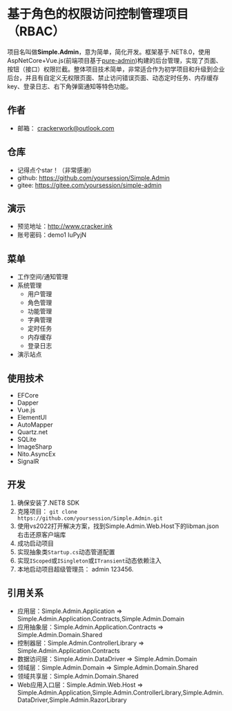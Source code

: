 # 基于角色的权限访问控制管理项目（RBAC）

项目名叫做**Simple.Admin**，意为简单，简化开发。框架基于.NET8.0，使用AspNetCore+Vue.js(前端项目基于<a href='https://github.com/pure-admin/vue-pure-admin'>pure-admin</a>)构建的后台管理，实现了页面、按钮（接口）权限拦截。整体项目技术简单，非常适合作为初学项目和升级到企业后台，并且有自定义无权限页面、禁止访问错误页面、动态定时任务、内存缓存key、登录日志、右下角弹窗通知等特色功能。
## 作者
* 邮箱： crackerwork@outlook.com
## 仓库
* 记得点个star！（非常感谢）
* github: https://github.com/yoursession/Simple.Admin
* gitee:  https://gitee.com/yoursession/simple-admin
## 演示
* 预览地址：http://www.cracker.ink 
* 账号密码：demo1 IuPyjN 
## 菜单
* 工作空间/通知管理
* 系统管理
  * 用户管理
  * 角色管理
  * 功能管理
  * 字典管理
  * 定时任务
  * 内存缓存
  * 登录日志
* 演示站点
## 使用技术
* EFCore
* Dapper
* Vue.js
* ElementUI
* AutoMapper
* Quartz.net
* SQLite
* ImageSharp
* Nito.AsyncEx
* SignalR
## 开发
1. 确保安装了.NET8 SDK
2. 克隆项目：
`git clone https://github.com/yoursession/Simple.Admin.git`
3. 使用vs2022打开解决方案，找到Simple.Admin.Web.Host下的libman.json右击还原客户端库
4. 成功启动项目
5. 实现抽象类`Startup.cs`动态管道配置
6. 实现`IScoped`或`ISingleton`或`ITransient`动态依赖注入
7. 本地启动项目超级管理员： admin 123456.
## 引用关系
* 应用层：Simple.Admin.Application => Simple.Admin.Application.Contracts,Simple.Admin.Domain
* 应用抽象层：Simple.Admin.Application.Contracts => Simple.Admin.Domain.Shared
* 控制器层：Simple.Admin.ControllerLibrary => Simple.Admin.Application.Contracts
* 数据访问层：Simple.Admin.DataDriver => Simple.Admin.Domain
* 领域层：Simple.Admin.Domain => Simple.Admin.Domain.Shared
* 领域共享层：Simple.Admin.Domain.Shared
* Web应用入口层：Simple.Admin.Web.Host => Simple.Admin.Application,Simple.Admin.ControllerLibrary,Simple.Admin.DataDriver,Simple.Admin.RazorLibrary
